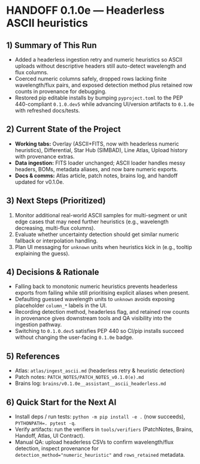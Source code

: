 # HANDOFF 0.1.0e — Headerless ASCII heuristics
## 1) Summary of This Run
- Added a headerless ingestion retry and numeric heuristics so ASCII uploads without descriptive headers
  still auto-detect wavelength and flux columns.
- Coerced numeric columns safely, dropped rows lacking finite wavelength/flux pairs, and exposed detection
  method plus retained row counts in provenance for debugging.
- Restored pip editable installs by bumping `pyproject.toml` to the PEP 440-compliant `0.1.0.dev5` while
  advancing UI/version artifacts to `0.1.0e` with refreshed docs/tests.

## 2) Current State of the Project
- **Working tabs:** Overlay (ASCII+FITS, now with headerless numeric heuristics), Differential, Star Hub
  (SIMBAD), Line Atlas, Upload history with provenance extras.
- **Data ingestion:** FITS loader unchanged; ASCII loader handles messy headers, BOMs, metadata aliases,
  and now bare numeric exports.
- **Docs & comms:** Atlas article, patch notes, brains log, and handoff updated for v0.1.0e.

## 3) Next Steps (Prioritized)
1. Monitor additional real-world ASCII samples for multi-segment or unit edge cases that may need further
   heuristics (e.g., wavelength decreasing, multi-flux columns).
2. Evaluate whether uncertainty detection should get similar numeric fallback or interpolation handling.
3. Plan UI messaging for `unknown` units when heuristics kick in (e.g., tooltip explaining the guess).

## 4) Decisions & Rationale
- Falling back to monotonic numeric heuristics prevents headerless exports from failing while still
  prioritising explicit aliases when present.
- Defaulting guessed wavelength units to `unknown` avoids exposing placeholder `column_*` labels in the UI.
- Recording detection method, headerless flag, and retained row counts in provenance gives downstream tools
  and QA visibility into the ingestion pathway.
- Switching to `0.1.0.dev5` satisfies PEP 440 so CI/pip installs succeed without changing the user-facing
  `0.1.0e` badge.

## 5) References
- Atlas: `atlas/ingest_ascii.md` (headerless retry & heuristic detection)
- Patch notes: `PATCH_NOTES/PATCH_NOTES_v0.1.0(e).md`
- Brains log: `brains/v0.1.0e__assistant__ascii_headerless.md`

## 6) Quick Start for the Next AI
- Install deps / run tests: `python -m pip install -e .` (now succeeds), `PYTHONPATH=. pytest -q`.
- Verify artifacts: run the verifiers in `tools/verifiers` (PatchNotes, Brains, Handoff, Atlas, UI Contract).
- Manual QA: upload headerless CSVs to confirm wavelength/flux detection, inspect provenance for
  `detection_method="numeric_heuristic"` and `rows_retained` metadata.
